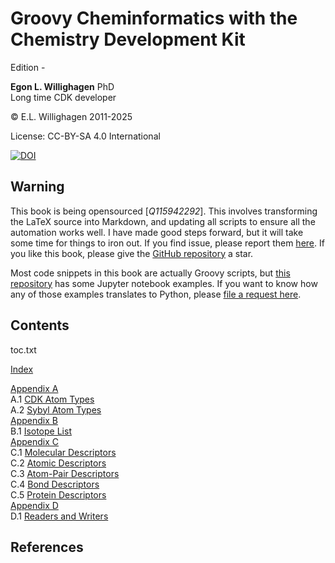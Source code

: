 # Groovy Cheminformatics with the Chemistry Development Kit

<script type="application/ld+json">
{
  "@context":"http://schema.org/",
  "@type":"CreativeWork",
  "about":"This text book describes how to write cheminformatics software with Groovy and the Chemistry Development Kit.",
  "audience":[{
    "@type":"Audience","name":"post-docs"
  }],
  "genre":[{
    "@type":"URL","url":"http://edamontology.org/topic_2258"
  }],
  "name":"Groovy Cheminformatics with the Chemistry Development Kit",
  "author":[{
    "@type":"Person",
    "name":"Egon Willighagen",
    "identifier":"0000-0001-7542-0286"
  }],
  "keywords":"cheminformatics, chemoinformatics, java, Groovy, Chemistry Development Kit, CDK",
  "license":"CC BY-SA 4.0",
  "url": "https://egonw.github.io/cdkbook/",
  "version":"<version/>-<minor/>"
}
</script>


Edition <version/>-<minor/>

**Egon L. Willighagen** PhD<br />
Long time CDK developer

© E.L. Willighagen 2011-2025

License: CC-BY-SA 4.0 International

[![DOI](https://zenodo.org/badge/163004968.svg)](https://zenodo.org/badge/latestdoi/163004968)

## Warning

This book is being opensourced [<cite>Q115942292</cite>]. This involves transforming the LaTeX source into Markdown,
and updating all scripts to ensure all the automation works well. I have made good
steps forward, but it will take some time for things to iron out. If you find issue,
please report them [here](https://github.com/egonw/cdkbook/issues). If you like this
book, please give the [GitHub repository](https://github.com/egonw/cdkbook/) a star.

Most code snippets
in this book are actually Groovy scripts, but [this repository](https://egonw.github.io/chempyformatics/)
has some Jupyter notebook examples. If you want to know how any of those examples translates
to Python, please [file a request here](https://github.com/egonw/chempyformatics/issues).

## Contents

<toc>toc.txt</toc>

[Index](indexList.i.md) <br />

[Appendix A](appatomtypes.i.md) <br />
A.1 [CDK Atom Types](appatomtypes.i.md#cdk-atom-types) <br />
A.2 [Sybyl Atom Types](appatomtypes.i.md#sybyl-atom-types) <br />
[Appendix B](appisotopes.i.md) <br />
B.1 [Isotope List](appisotopes.i.md) <br />
[Appendix C](appmoldescs.i.md) <br />
C.1 [Molecular Descriptors](appmoldescs.i.md#molecular-descriptors) <br />
C.2 [Atomic Descriptors](appmoldescs.i.md#atomic-descriptors) <br />
C.3 [Atom-Pair Descriptors](appmoldescs.i.md#atom-pair-descriptors) <br />
C.4 [Bond Descriptors](appmoldescs.i.md#bond-descriptors) <br />
C.5 [Protein Descriptors](appmoldescs.i.md#protein-descriptors) <br />
[Appendix D](appfileformats.i.md) <br />
D.1 [Readers and Writers](appfileformats.i.md#the-readers-and-writers) <br />

## References

<references/>
